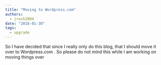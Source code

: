 ```yaml
---
title: "Moving to Wordpress.com"
authors:
  - jrock2004
date: "2018-01-30"
tags:
  - upgrade
---
```


So I have decided that since I really only do this blog, that I should move it over to Wordpress.com . So please do not mind this while I am working on moving things over
